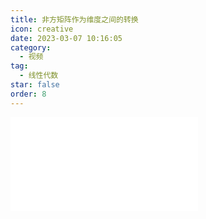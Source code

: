 ```yaml
---
title: 非方矩阵作为维度之间的转换
icon: creative
date: 2023-03-07 10:16:05
category:
  - 视频
tag:
  - 线性代数
star: false
order: 8
---
```



<div class="video-container">
  <iframe src="//player.bilibili.com/player.html?aid=483115509&bvid=BV1bT411e7Cv&cid=1054664599&page=8" scrolling="no" border="0" frameborder="no" framespacing="0" allowfullscreen="true"> </iframe>
</div>
